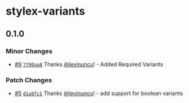 # stylex-variants

## 0.1.0

### Minor Changes

- [#9](https://github.com/levinuncu/stylex-variants/pull/9) [`7790aa8`](https://github.com/levinuncu/stylex-variants/commit/7790aa80e6ddcc13345a6f9d0947f98aefb1ba9f) Thanks [@levinuncu](https://github.com/levinuncu)! - Added Required Variants

### Patch Changes

- [#5](https://github.com/levinuncu/stylex-variants/pull/5) [`d1a8fc1`](https://github.com/levinuncu/stylex-variants/commit/d1a8fc1bfb09b8525a3c32704ee4c3a371a13769) Thanks [@levinuncu](https://github.com/levinuncu)! - add support for boolean variants
